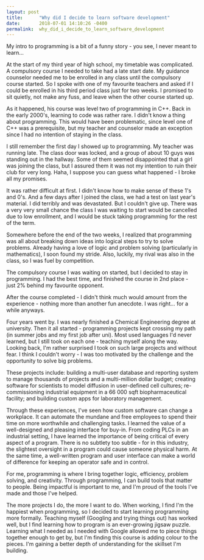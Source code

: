 ```yaml
---
layout: post
title:      "Why did I decide to learn software development"
date:       2018-07-01 14:10:26 -0400
permalink:  why_did_i_decide_to_learn_software_development
---
```



My intro to programming is a bit of a funny story - you see, I never meant to learn… 

At the start of my third year of high school, my timetable was complicated. A compulsory course I needed to take had a late start date. My guidance counselor needed me to be enrolled in any class until the compulsory course started. So I spoke with one of my favourite teachers and asked if I could be enrolled in his third period class just for two weeks. I promised to sit quietly, not make any fuss, and leave when the other course started up. 

As it happened, his course was level two of programming in C++. Back in the early 2000's, learning to code was rather rare. I didn't know a thing about programming. This would have been problematic, since level one of C++ was a prerequisite, but my teacher and counselor made an exception since I had no intention of staying in the class.   

I still remember the first day I showed up to programming. My teacher was running late. The class door was locked, and a group of about 10 guys was standing out in the hallway. Some of them seemed disappointed that a girl was joining the class, but I assured them it was not my intention to ruin their club for very long. Haha, I suppose you can guess what happened - I broke all my promises. 

It was rather difficult at first. I didn't know how to make sense of these 1's and 0's. And a few days after I joined the class, we had a test on last year's material. I did terribly and was devastated. But I couldn't give up. There was a very very small chance the class I was waiting to start would be cancelled due to low enrollment, and I would be stuck taking programming for the rest of the term.  

Somewhere before the end of the two weeks, I realized that programming was all about breaking down ideas into logical steps to try to solve problems. Already having a love of logic and problem solving (particularly in mathematics), I soon found my stride. Also, luckily, my rival was also in the class, so I was fuel by competition. 

The compulsory course I was waiting on started, but I decided to stay in programming. I had the best time, and finished the course in 2nd place - just 2% behind my favourite opponent. 

After the course completed - I didn't think much would amount from the experience - nothing more than another fun anecdote. I was right... for a while anyways. 

Four years went by. I was nearly finished a Chemical Engineering degree at university. Then it all started - programming projects kept crossing my path (in summer jobs and my first job after uni). Most used languages I'd never learned, but I still took on each one  - teaching myself along the way. Looking back, I'm rather surprised I took on such large projects and without fear. I think I couldn't worry - I was too motivated by the challenge and the opportunity to solve big problems. 

These projects include: building a multi-user database and reporting system to manage thousands of projects and a multi-million dollar budget; creating software for scientists to model diffusion in user-defined cell cultures; re-commissioning industrial equipment in a 66 000 sqft biopharmaceutical facility; and building custom apps for laboratory management. 

Through these experiences, I've seen how custom software can change a workplace. It can automate the mundane and free employees to spend their time on more worthwhile and challenging tasks. I learned the value of a well-designed and pleasing interface for buy-in. From coding PLCs in an industrial setting, I have learned the importance of being critical of every aspect of a program. There is no subtlety too subtle - for in this industry, the slightest oversight in a program could cause someone physical harm. At the same time, a well-written program and user interface can make a world of difference for keeping an operator safe and in control. 

For me, programming is where I bring together logic, efficiency, problem solving, and creativity. Through programming, I can build tools that matter to people. Being impactful is important to me, and I'm proud of the tools I've made and those I've helped.  

The more projects I do, the more I want to do. When working, I find I'm the happiest when programming, so I decided to start learning programming more formally. Teaching myself (Googling and trying things out) has worked well, but I find learning how to program is an ever-growing jigsaw puzzle. Learning what I needed as I needed with Google allowed me to piece things together enough to get by, but I'm finding this course is adding colour to the pieces. I'm gaining a better depth of understanding for the skillset I'm building.
